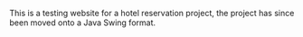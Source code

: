 This is a testing website for a hotel reservation project, the project has since been moved onto a Java Swing format.
